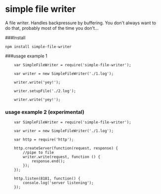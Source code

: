 simple file writer
===================

A file writer. Handles backpressure by buffering. You don't always want to do that, probably most of the time you don't... 
 
###Install

```
npm install simple-file-writer
```

###usage example 1

```
	var SimpleFileWriter = require('simple-file-writer');

	var writer = new SimpleFileWriter('./1.log');

	writer.write('yey!');

	writer.setupFile('./2.log');

	writer.write('yey!');	
```

### usage example 2 (experimental)
```
	var SimpleFileWriter = require('simple-file-writer');

	var writer = new SimpleFileWriter('./1.log');

	var http = require('http');

	http.createServer(function(request, response) {		
		//pipe to file
		writer.write(request, function () {
			response.end();
		});
	});

	http.listen(8181, function() {
		console.log('server listening');
	});
	
```